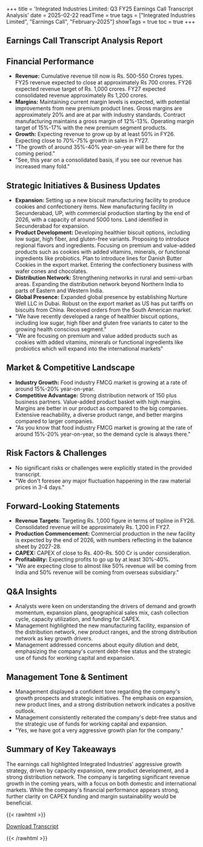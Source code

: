 +++
title = 'Integrated Industries Limited: Q3 FY25 Earnings Call Transcript Analysis'
date = 2025-02-22
readTime = true
tags = ["Integrated Industries Limited", "Earnings Call", "February-2025"]
showTags = true
toc = true
+++



## Earnings Call Transcript Analysis Report
## Financial Performance

*   **Revenue:** Cumulative revenue till now is Rs. 500-550 Crores types. FY25 revenue expected to close at approximately Rs 700 crores. FY26 expected revenue target of Rs. 1,000 crores. FY27 expected consolidated revenue approximately Rs 1,200 crores.
*   **Margins:** Maintaining current margin levels is expected, with potential improvements from new premium product lines. Gross margins are approximately 20% and are at par with industry standards. Contract manufacturing maintains a gross margin of 12%-13%. Operating margin target of 15%-17% with the new premium segment products.
*   **Growth:** Expecting revenue to grow up by at least 50% in FY26. Expecting close to 70%-75% growth in sales in FY27.
*   "The growth of around 35%-40% year-on-year will be there for the coming period."
*   "See, this year on a consolidated basis, if you see our revenue has increased many fold."

## Strategic Initiatives & Business Updates

*   **Expansion:** Setting up a new biscuit manufacturing facility to produce cookies and confectionery items. New manufacturing facility in Secunderabad, UP, with commercial production starting by the end of 2026, with a capacity of around 5000 tons. Land identified in Secunderabad for expansion.
*   **Product Development:** Developing healthier biscuit options, including low sugar, high fiber, and gluten-free variants. Proposing to introduce regional flavors and ingredients. Focusing on premium and value-added products such as cookies with added vitamins, minerals, or functional ingredients like probiotics. Plan to introduce lines for Danish Butter Cookies in the export market. Entering the confectionery business with wafer cones and chocolates.
*   **Distribution Network:** Strengthening networks in rural and semi-urban areas. Expanding the distribution network beyond Northern India to parts of Eastern and Western India.
*   **Global Presence:** Expanded global presence by establishing Nurture Well LLC in Dubai. Robust on the export market as US has put tariffs on biscuits from China. Received orders from the South American market.
*   "We have recently developed a range of healthier biscuit options, including low sugar, high fiber and gluten free variants to cater to the growing health conscious segment."
*    "We are focusing on premium and value added products such as cookies with added vitamins, minerals or functional ingredients like probiotics which will expand into the international markets"

## Market & Competitive Landscape

*   **Industry Growth:** Food industry FMCG market is growing at a rate of around 15%-20% year-on-year.
*   **Competitive Advantage:** Strong distribution network of 150 plus business partners. Value-added product basket with high margins. Margins are better in our product as compared to the big companies. Extensive reachability, a diverse product range, and better margins compared to larger companies.
*   "As you know that food industry FMCG market is growing at the rate of around 15%-20% year-on-year, so the demand cycle is always there."

## Risk Factors & Challenges

*   No significant risks or challenges were explicitly stated in the provided transcript.
*   "We don't foresee any major fluctuation happening in the raw material prices in 3-4 days."

## Forward-Looking Statements

*   **Revenue Targets:** Targeting Rs. 1,000 figure in terms of topline in FY26. Consolidated revenue will be approximately Rs. 1,200 in FY27.
*   **Production Commencement:** Commercial production in the new facility is expected by the end of 2026, with numbers reflecting in the balance sheet by 2027-28.
*   **CAPEX:** CAPEX of close to Rs. 400-Rs. 500 Cr is under consideration.
*   **Profitability:** Expecting profits to go up by at least 30%-40%.
*   "We are expecting close to almost like 50% revenue will be coming from India and 50% revenue will be coming from overseas subsidiary."

## Q&A Insights

*   Analysts were keen on understanding the drivers of demand and growth momentum, expansion plans, geographical sales mix, cash collection cycle, capacity utilization, and funding for CAPEX.
*   Management highlighted the new manufacturing facility, expansion of the distribution network, new product ranges, and the strong distribution network as key growth drivers.
*   Management addressed concerns about equity dilution and debt, emphasizing the company's current debt-free status and the strategic use of funds for working capital and expansion.

## Management Tone & Sentiment

*   Management displayed a confident tone regarding the company's growth prospects and strategic initiatives. The emphasis on expansion, new product lines, and a strong distribution network indicates a positive outlook.
*   Management consistently reiterated the company's debt-free status and the strategic use of funds for working capital and expansion.
*   "Yes, we have got a very aggressive growth plan for the company."

## Summary of Key Takeaways

The earnings call highlighted Integrated Industries' aggressive growth strategy, driven by capacity expansion, new product development, and a strong distribution network. The company is targeting significant revenue growth in the coming years, with a focus on both domestic and international markets. While the company's financial performance appears strong, further clarity on CAPEX funding and margin sustainability would be beneficial.



{{< rawhtml >}}

<div class="button-container">    
    <a href="https://www.bseindia.com/xml-data/corpfiling/AttachHis/752897f4-2b8b-4b5a-b383-9d25c02d37e4.pdf" target="_blank" class="report-button">
      <i class="fas fa-file-pdf"></i> Download Transcript
    </a>
</div>
    
{{< /rawhtml >}}

